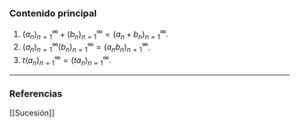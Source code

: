 ### Contenido principal

1) $(a_n)^{\infty}_{n=1} + (b_n)^{\infty}_{n=1} = (a_n + b_n)^{\infty}_{n=1}$.
2) $(a_n)^{\infty}_{n=1}  (b_n)^{\infty}_{n=1} = (a_n  b_n)^{\infty}_{n=1}$.
3) $t(a_n)_{n=1}^{\infty} = (ta_n)_{n=1}^{\infty}$.


--- 
### Referencias
[[Sucesión]]